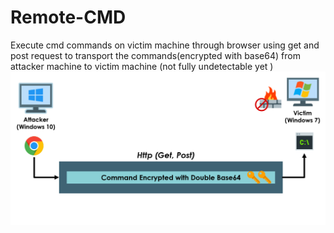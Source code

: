 # Remote-CMD
Execute cmd commands on victim machine through browser 
using get and post request to transport the commands(encrypted with base64) from attacker machine to victim machine (not fully undetectable yet )
![alt text](img/scrn.PNG "How it work")
